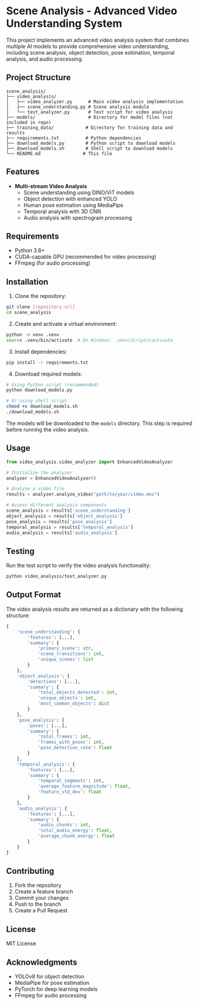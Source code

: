 # Scene Analysis - Advanced Video Understanding System

This project implements an advanced video analysis system that combines multiple AI models to provide comprehensive video understanding, including scene analysis, object detection, pose estimation, temporal analysis, and audio processing.

## Project Structure

```
scene_analysis/
├── video_analysis/
│   ├── video_analyzer.py      # Main video analysis implementation
│   ├── scene_understanding.py # Scene analysis module
│   └── test_analyzer.py       # Test script for video analysis
├── models/                    # Directory for model files (not included in repo)
├── training_data/            # Directory for training data and results
├── requirements.txt          # Python dependencies
├── download_models.py        # Python script to download models
├── download_models.sh        # Shell script to download models
└── README.md                # This file
```

## Features

- **Multi-stream Video Analysis**
  - Scene understanding using DINO/ViT models
  - Object detection with enhanced YOLO
  - Human pose estimation using MediaPipe
  - Temporal analysis with 3D CNN
  - Audio analysis with spectrogram processing

## Requirements

- Python 3.8+
- CUDA-capable GPU (recommended for video processing)
- FFmpeg (for audio processing)

## Installation

1. Clone the repository:
```bash
git clone [repository-url]
cd scene_analysis
```

2. Create and activate a virtual environment:
```bash
python -m venv .venv
source .venv/bin/activate  # On Windows: .venv\Scripts\activate
```

3. Install dependencies:
```bash
pip install -r requirements.txt
```

4. Download required models:
```bash
# Using Python script (recommended)
python download_models.py

# Or using shell script
chmod +x download_models.sh
./download_models.sh
```

The models will be downloaded to the `models` directory. This step is required before running the video analysis.

## Usage

```python
from video_analysis.video_analyzer import EnhancedVideoAnalyzer

# Initialize the analyzer
analyzer = EnhancedVideoAnalyzer()

# Analyze a video file
results = analyzer.analyze_video("path/to/your/video.mov")

# Access different analysis components
scene_analysis = results['scene_understanding']
object_analysis = results['object_analysis']
pose_analysis = results['pose_analysis']
temporal_analysis = results['temporal_analysis']
audio_analysis = results['audio_analysis']
```

## Testing

Run the test script to verify the video analysis functionality:

```bash
python video_analysis/test_analyzer.py
```

## Output Format

The video analysis results are returned as a dictionary with the following structure:

```python
{
    'scene_understanding': {
        'features': [...],
        'summary': {
            'primary_scene': str,
            'scene_transitions': int,
            'unique_scenes': list
        }
    },
    'object_analysis': {
        'detections': [...],
        'summary': {
            'total_objects_detected': int,
            'unique_objects': int,
            'most_common_objects': dict
        }
    },
    'pose_analysis': {
        'poses': [...],
        'summary': {
            'total_frames': int,
            'frames_with_poses': int,
            'pose_detection_rate': float
        }
    },
    'temporal_analysis': {
        'features': [...],
        'summary': {
            'temporal_segments': int,
            'average_feature_magnitude': float,
            'feature_std_dev': float
        }
    },
    'audio_analysis': {
        'features': [...],
        'summary': {
            'audio_chunks': int,
            'total_audio_energy': float,
            'average_chunk_energy': float
        }
    }
}
```

## Contributing

1. Fork the repository
2. Create a feature branch
3. Commit your changes
4. Push to the branch
5. Create a Pull Request

## License

MIT License

## Acknowledgments

- YOLOv8 for object detection
- MediaPipe for pose estimation
- PyTorch for deep learning models
- FFmpeg for audio processing 